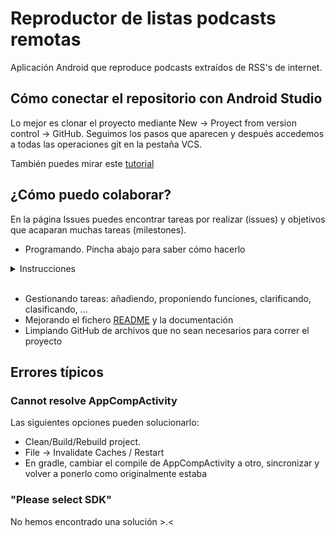 # Reproductor de listas podcasts remotas

Aplicación Android que reproduce podcasts extraídos de RSS's de internet.

## Cómo conectar el repositorio con Android Studio

Lo mejor es clonar el proyecto mediante New -> Proyect from version control -> GitHub.
Seguimos los pasos que aparecen y después accedemos a todas las operaciones git en la pestaña VCS.

También puedes mirar este [tutorial](https://androidstudiofaqs.com/tutoriales/como-usar-git-en-android-studio)

## ¿Cómo puedo colaborar?

En la página Issues puedes encontrar tareas por realizar (issues) y objetivos que acaparan muchas tareas (milestones).
* Programando. Pincha abajo para saber cómo hacerlo
 <details>
     <summary>Instrucciones</summary>
 <p>
  <!-- alternative placement of p shown above -->

  1. Haz un fork del repositorio y posteriormente clone.
  2. Crea una nueva rama y luego haz tus cambios: `git checkout -b <nombre-rama>`
  3. Haz el commit de los cambios: `git commit -am 'Resumen de cambios'`</li>
  4. Sube la nueva rama: `git push origin <nombre-rama>`</li>
  5. Inicia un pull request en el repositorio :D</li>
      </p></details>
<br>
	  
* Gestionando tareas: añadiendo, proponiendo funciones, clarificando, clasificando, ...
* Mejorando el fichero [README](README.md) y la documentación
* Limpiando GitHub de archivos que no sean necesarios para correr el proyecto

## Errores típicos

### Cannot resolve AppCompActivity

Las siguientes opciones pueden solucionarlo:

* Clean/Build/Rebuild project.
* File -> Invalidate Caches / Restart
* En gradle, cambiar el compile de AppCompActivity a otro, sincronizar y volver a ponerlo como originalmente estaba

### "Please select SDK"

No hemos encontrado una solución >.<


